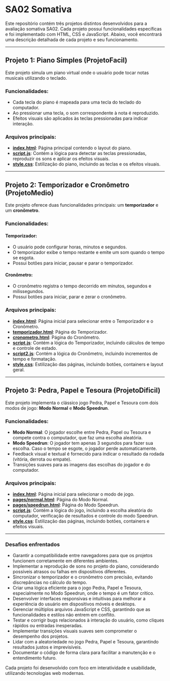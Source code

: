 # SA02 Somativa

Este repositório contém três projetos distintos desenvolvidos para a avaliação somativa SA02. Cada projeto possui funcionalidades específicas e foi implementado com HTML, CSS e JavaScript. Abaixo, você encontrará uma descrição detalhada de cada projeto e seu funcionamento.

---

## Projeto 1: Piano Simples (ProjetoFacil)

Este projeto simula um piano virtual onde o usuário pode tocar notas musicais utilizando o teclado.

### Funcionalidades:
- Cada tecla do piano é mapeada para uma tecla do teclado do computador.
- Ao pressionar uma tecla, o som correspondente à nota é reproduzido.
- Efeitos visuais são aplicados às teclas pressionadas para indicar interação.

### Arquivos principais:
- **[index.html](projetoFacil/index.html)**: Página principal contendo o layout do piano.
- **[script.js](projetoFacil/script.js)**: Contém a lógica para detectar as teclas pressionadas, reproduzir os sons e aplicar os efeitos visuais.
- **[style.css](projetoFacil/style.css)**: Estilização do piano, incluindo as teclas e os efeitos visuais.


---

## Projeto 2: Temporizador e Cronômetro (ProjetoMedio)

Este projeto oferece duas funcionalidades principais: um **temporizador** e um **cronômetro**.

### Funcionalidades:
#### Temporizador:
- O usuário pode configurar horas, minutos e segundos.
- O temporizador exibe o tempo restante e emite um som quando o tempo se esgota.
- Possui botões para iniciar, pausar e parar o temporizador.

#### Cronômetro:
- O cronômetro registra o tempo decorrido em minutos, segundos e milissegundos.
- Possui botões para iniciar, parar e zerar o cronômetro.

### Arquivos principais:
- **[index.html](ProjetoMedio/index.html)**: Página inicial para selecionar entre o Temporizador e o Cronômetro.
- **[temporizador.html](ProjetoMedio/temporizador.html)**: Página do Temporizador.
- **[cronometro.html](ProjetoMedio/cronometro.html)**: Página do Cronômetro.
- **[script.js](ProjetoMedio/script.js)**: Contém a lógica do Temporizador, incluindo cálculos de tempo e controle de estado.
- **[script2.js](ProjetoMedio/script2.js)**: Contém a lógica do Cronômetro, incluindo incrementos de tempo e formatação.
- **[style.css](ProjetoMedio/style.css)**: Estilização das páginas, incluindo botões, containers e layout geral.

---

## Projeto 3: Pedra, Papel e Tesoura (ProjetoDificil)

Este projeto implementa o clássico jogo Pedra, Papel e Tesoura com dois modos de jogo: **Modo Normal** e **Modo Speedrun**.

### Funcionalidades:
- **Modo Normal**: O jogador escolhe entre Pedra, Papel ou Tesoura e compete contra o computador, que faz uma escolha aleatória.
- **Modo Speedrun**: O jogador tem apenas 3 segundos para fazer sua escolha. Caso o tempo se esgote, o jogador perde automaticamente.
- Feedback visual e textual é fornecido para indicar o resultado da rodada (vitória, derrota ou empate).
- Transições suaves para as imagens das escolhas do jogador e do computador.

### Arquivos principais:
- **[index.html](ProjetoDificil/index.html)**: Página inicial para selecionar o modo de jogo.
- **[pages/normal.html](ProjetoDificil/pages/normal.html)**: Página do Modo Normal.
- **[pages/speedrun.html](ProjetoDificil/pages/speedrun.html)**: Página do Modo Speedrun.
- **[script.js](ProjetoDificil/script.js)**: Contém a lógica do jogo, incluindo a escolha aleatória do computador, verificação de resultados e controle do modo Speedrun.
- **[style.css](ProjetoDificil/style.css)**: Estilização das páginas, incluindo botões, containers e efeitos visuais.

---

### Desafios enfrentados
- Garantir a compatibilidade entre navegadores para que os projetos funcionem corretamente em diferentes ambientes.
- Implementar a reprodução de sons no projeto do piano, considerando possíveis atrasos ou falhas em dispositivos diferentes.
- Sincronizar o temporizador e o cronômetro com precisão, evitando discrepâncias no cálculo do tempo.
- Criar uma lógica eficiente para o jogo Pedra, Papel e Tesoura, especialmente no Modo Speedrun, onde o tempo é um fator crítico.
- Desenvolver interfaces responsivas e intuitivas para melhorar a experiência do usuário em dispositivos móveis e desktops.
- Gerenciar múltiplos arquivos JavaScript e CSS, garantindo que as funcionalidades e estilos não entrem em conflito.
- Testar e corrigir bugs relacionados à interação do usuário, como cliques rápidos ou entradas inesperadas.
- Implementar transições visuais suaves sem comprometer o desempenho dos projetos.
- Lidar com a aleatoriedade no jogo Pedra, Papel e Tesoura, garantindo resultados justos e imprevisíveis.
- Documentar o código de forma clara para facilitar a manutenção e o entendimento futuro.

Cada projeto foi desenvolvido com foco em interatividade e usabilidade, utilizando tecnologias web modernas.